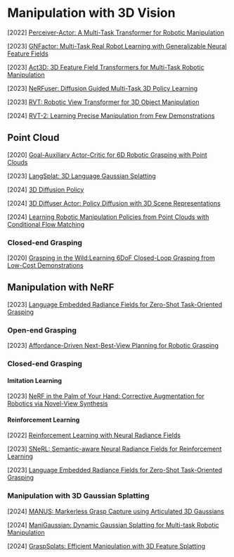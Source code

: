 # Manipulation with 3D Vision

[2022] [Perceiver-Actor: A Multi-Task Transformer for Robotic Manipulation](https://arxiv.org/abs/2209.05451)

[2023] [GNFactor: Multi-Task Real Robot Learning with Generalizable Neural Feature Fields](https://arxiv.org/abs/2308.16891)

[2023] [Act3D: 3D Feature Field Transformers for Multi-Task Robotic Manipulation](https://arxiv.org/abs/2306.17817)

[2023] [NeRFuser: Diffusion Guided Multi-Task 3D Policy Learning](https://openreview.net/forum?id=8GmPLkO0oR)

[2023] [RVT: Robotic View Transformer for 3D Object Manipulation](https://arxiv.org/abs/2306.14896)

[2024] [RVT-2: Learning Precise Manipulation from Few Demonstrations](https://arxiv.org/abs/2406.08545)



## Point Cloud

[2020] [Goal-Auxiliary Actor-Critic for 6D Robotic Grasping with Point Clouds](https://arxiv.org/abs/2010.00824)

[2023] [LangSplat: 3D Language Gaussian Splatting](https://arxiv.org/abs/2312.16084)

[2024] [3D Diffusion Policy](https://arxiv.org/abs/2403.03954)

[2024] [3D Diffuser Actor: Policy Diffusion with 3D Scene Representations](https://arxiv.org/abs/2402.10885)

[2024] [Learning Robotic Manipulation Policies from Point Clouds with Conditional Flow Matching](https://arxiv.org/abs/2409.07343)

### Closed-end Grasping

[2020] [Grasping in the Wild:Learning 6DoF Closed-Loop Grasping from Low-Cost Demonstrations](https://arxiv.org/abs/1912.04344)



## Manipulation with NeRF

[2023] [Language Embedded Radiance Fields for Zero-Shot Task-Oriented Grasping](https://arxiv.org/abs/2309.07970)

### Open-end Grasping

[2023] [Affordance-Driven Next-Best-View Planning for Robotic Grasping](https://arxiv.org/abs/2309.09556)

### Closed-end Grasping

#### Imitation Learning

[2023] [NeRF in the Palm of Your Hand: Corrective Augmentation for Robotics via Novel-View Synthesis](https://arxiv.org/abs/2301.08556)

#### Reinforcement Learning

[2022] [Reinforcement Learning with Neural Radiance Fields](https://arxiv.org/abs/2206.01634)

[2023] [SNeRL: Semantic-aware Neural Radiance Fields for Reinforcement Learning](https://arxiv.org/abs/2301.11520)

[2023] [Language Embedded Radiance Fields for Zero-Shot Task-Oriented Grasping](https://arxiv.org/abs/2309.07970)



### Manipulation with 3D Gaussian Splatting

[2024] [MANUS: Markerless Grasp Capture using Articulated 3D Gaussians](https://arxiv.org/abs/2312.02137)

[2024] [ManiGaussian: Dynamic Gaussian Splatting for Multi-task Robotic Manipulation](https://arxiv.org/abs/2403.08321)

[2024] [GraspSplats: Efficient Manipulation with 3D Feature Splatting](https://arxiv.org/abs/2409.02084)
